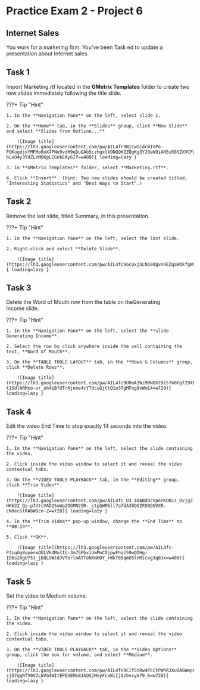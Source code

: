 # Practice Exam 2 - Project 6

## Internet Sales
You work for a marketing firm. You've been Task ed to update a presentation about Internet sales.

## Task 1
 
Import Marketing.rtf located in the **GMetrix Templates** folder to create two new slides immediately following the title slide.

???+ Tip "Hint"

    1. In the **Navigation Pane** on the left, select slide 1.

    2. On the **Home** tab, in the **Slides** group, click **New Slide** and select **Slides from Outline...**

        ![Image title](https://lh3.googleusercontent.com/pw/AIL4fc9NjCwOidcmIGPo-POKugdjxYMFMo6oX4PNe9vdH9eDuQAb5czhqxlkONQQKZZQgKg3YJOeN9iAH5cK6SZXVCPZ-bLxO4y3TdZLzMOKpLEGnbEAy6If=w480){ loading=lazy }

    3. In **GMetrix Templates** folder, select **Marketing.rtf**.

    4. Click **Insert**. (Hint: Two new slides should be created titled, "Interesting Statistics" and "Best Ways to Start".)

## Task 2

Remove the last slide, titled Summary, in this presentation.

???+ Tip "Hint"

    1. In the **Navigation Pane** on the left, select the last slide.

    2. Right-click and select **Delete Slide**.

        ![Image title](https://lh3.googleusercontent.com/pw/AIL4fc9ocUxjnLNo9dgvn4EZqaWQkfgWOe8Z5M1UXI2yiPlDI5a8H6_hZECqTuMdEa0vXBHNvvVr0mImurfzSeL4tH732ltaj2qMnMkfBHHxbdmEsak_duOV=w600){ loading=lazy }

## Task 3

Delete the Word of Mouth row from the table on theGenerating Income slide.

???+ Tip "Hint"

    1. In the **Navigation Pane** on the left, select the **slide Generating Income**.

    2. Select the row by click anywhere inside the cell containing the text, **Word of Mouth**.

    3. On the **TABLE TOOLS LAYOUT** tab, in the **Rows & Columns** group, click **Delete Rows**.

        ![Image title](https://lh3.googleusercontent.com/pw/AIL4fc9U0oA3WiM0N8Xt9i57m0tgT29XF770cUIwQ2nTk95Bv2fvCeuioZViCC3F-t1SdlARMxo-vr_oh4iBfUTrAjnme4cYTdcuGjttQ1o3TgMFog8vWm14=w720){ loading=lazy }

## Task 4

Edit the video End Time to stop exactly 14 seconds into the video.

???+ Tip "Hint"

    1. In the **Navigation Pane** on the left, select the slide containing the video.

    2. Click inside the video window to select it and reveal the video contextual tabs.

    3. On the **VIDEO TOOLS PLAYBACK** tab, in the **Editing** group, click **Trim Video**.

        ![Image title](https://lh3.googleusercontent.com/pw/AIL4fc_U3_40ABdOcVperKOKLs_DvjgZ1IFqg6KpXxv-HK622_Qz-p7UtcVAD1SoWgZOGMN2SR-_ctpGWMSll7o7UA30QGZFD0OGVXR-cN0ecslRAbWOcn-Z=w720){ loading=lazy }

    4. In the **Trim Video** pop-up window, change the **End Time** to **00:14**.

    5. Click **OK**. 

        ![Image title](https://lh3.googleusercontent.com/pw/AIL4fc-PJiqGg8vpenwOULVk4MulIU-3m75PbxiUmMnCDjpwFhqz59wQDHg-IE6s2XgUY5J_jbOLUWtdJVTorlmATToNXNHOY_rWkf85qmO5lHMicxg3q0Jx=w400){ loading=lazy }

## Task 5

Set the video to Medium volume.

???+ Tip "Hint"

    1. In the **Navigation Pane** on the left, select the slide containing the video.

    2. Click inside the video window to select it and reveal the video contextual tabs.

    3. On the **VIDEO TOOLS PLAYBACK** tab, in the **Video Options** group, click the box for volume, and select **Medium**.

        ![Image title](https://lh3.googleusercontent.com/pw/AIL4fc9CIfStRw4PcCtPWhR3Xu0AGWep8LXtKzlzpFI4AY_74RAy3zgPyP2dRNm6W-zjO7qqRfV0V2LNVG4WItEPEVEMsB1kQSjMeyFcxWiIjQzbvcym79_k=w720){ loading=lazy }